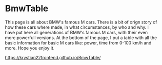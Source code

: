 # BmwTable

This page is all about BMW's famous M cars. There is a bit of orign story of how these cars where made,  in what circumstances, by who and why.
I have put here all generations of BMW's famous M cars, with their even more powerfull versions. At the bottom of the page, I put a table with all the basic information for basic M cars like: power, time from 0-100 km/h and more. Hope you enjoy it.

https://krystian22frontend.github.io/BmwTable/
